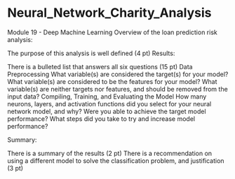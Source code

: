# Neural_Network_Charity_Analysis
Module 19 - Deep Machine Learning
Overview of the loan prediction risk analysis:

The purpose of this analysis is well defined (4 pt)
Results:

There is a bulleted list that answers all six questions (15 pt)
Data Preprocessing
What variable(s) are considered the target(s) for your model?
What variable(s) are considered to be the features for your model?
What variable(s) are neither targets nor features, and should be removed from the input data?
Compiling, Training, and Evaluating the Model
How many neurons, layers, and activation functions did you select for your neural network model, and why?
Were you able to achieve the target model performance?
What steps did you take to try and increase model performance?

Summary:

There is a summary of the results (2 pt)
There is a recommendation on using a different model to solve the classification problem, and justification (3 pt)